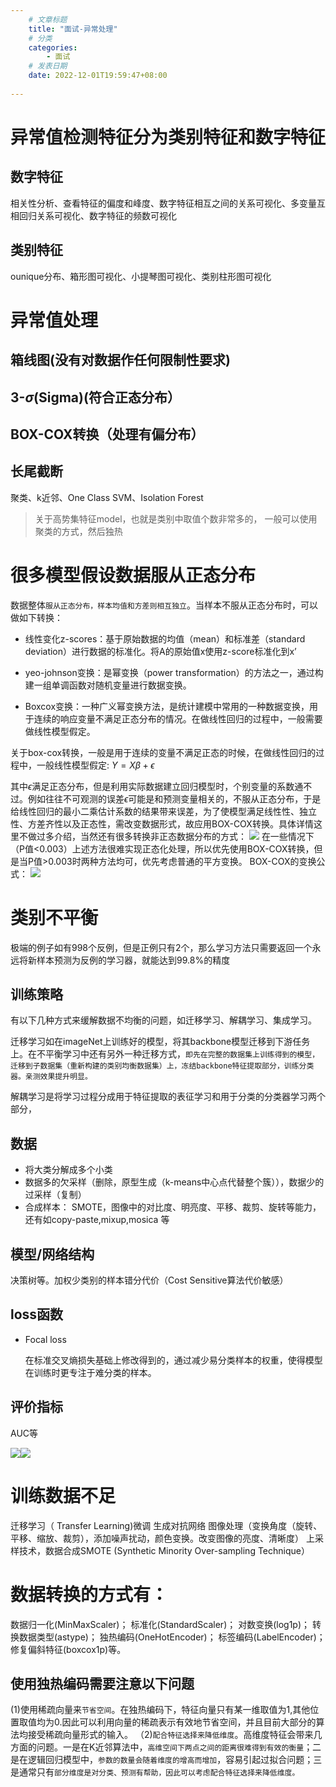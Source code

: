 ```yaml
---
    # 文章标题
    title: "面试-异常处理"
    # 分类
    categories: 
        - 面试
    # 发表日期
    date: 2022-12-01T19:59:47+08:00
    
--- 
```




# 异常值检测特征分为类别特征和数字特征
## 数字特征
相关性分析、查看特征的偏度和峰度、数字特征相互之间的关系可视化、多变量互相回归关系可视化、数字特征的频数可视化      
## 类别特征
ounique分布、箱形图可视化、小提琴图可视化、类别柱形图可视化

# 异常值处理

## 箱线图(没有对数据作任何限制性要求)
## 3-$\sigma$(Sigma)(符合正态分布）
## BOX-COX转换（处理有偏分布）
## 长尾截断

聚类、k近邻、One Class SVM、Isolation Forest

>关于高势集特征model，也就是类别中取值个数非常多的， 一般可以使用聚类的方式，然后独热

# 很多模型假设数据服从正态分布
数据整体`服从正态分布，样本均值和方差则相互独立`。当样本不服从正态分布时，可以做如下转换：

- 线性变化z-scores：基于原始数据的均值（mean）和标准差（standard deviation）进行数据的标准化。将A的原始值x使用z-score标准化到x’
  


- yeo-johnson变换：是幂变换（power transformation）的方法之一，通过构建一组单调函数对随机变量进行数据变换。


- Boxcox变换：一种广义幂变换方法，是统计建模中常用的一种数据变换，用于连续的响应变量不满足正态分布的情况。在做线性回归的过程中，一般需要做线性模型假定。

关于box-cox转换，一般是用于连续的变量不满足正态的时候，在做线性回归的过程中，一般线性模型假定:   $Y=X\beta + \epsilon$

其中$\epsilon$满足正态分布，但是利用实际数据建立回归模型时，个别变量的系数通不过。例如往往不可观测的误差$\epsilon$可能是和预测变量相关的，不服从正态分布，于是给线性回归的最小二乘估计系数的结果带来误差，为了使模型满足线性性、独立性、方差齐性以及正态性，需改变数据形式，故应用BOX-COX转换。具体详情这里不做过多介绍，当然还有很多转换非正态数据分布的方式：
![](https://upload-images.jianshu.io/upload_images/18339009-03d35f2ce4fcf3bb.png?imageMogr2/auto-orient/strip%7CimageView2/2/w/1240)
在一些情况下（P值<0.003）上述方法很难实现正态化处理，所以优先使用BOX-COX转换，但是当P值>0.003时两种方法均可，优先考虑普通的平方变换。
BOX-COX的变换公式：
![](https://upload-images.jianshu.io/upload_images/18339009-b259d819c0b52fe5.png?imageMogr2/auto-orient/strip%7CimageView2/2/w/1240)

# 类别不平衡

极端的例子如有998个反例，但是正例只有2个，那么学习方法只需要返回一个永远将新样本预测为反例的学习器，就能达到99.8%的精度

## 训练策略

有以下几种方式来缓解数据不均衡的问题，如迁移学习、解耦学习、集成学习。



迁移学习如在imageNet上训练好的模型，将其backbone模型迁移到下游任务上。在不平衡学习中还有另外一种迁移方式，`即先在完整的数据集上训练得到的模型，迁移到子数据集（重新构建的类别均衡数据集）上，冻结backbone特征提取部分，训练分类器。亲测效果提升明显。`


解耦学习是将学习过程分成用于特征提取的表征学习和用于分类的分类器学习两个部分，

## 数据

- 将大类分解成多个小类
- 数据多的欠采样（删除，原型生成（k-means中心点代替整个簇）），数据少的过采样（复制）
- 合成样本： SMOTE，图像中的对比度、明亮度、平移、裁剪、旋转等能力，还有如copy-paste,mixup,mosica 等

## 模型/网络结构

决策树等。加权少类别的样本错分代价（Cost Sensitive算法代价敏感）

## loss函数

- Focal loss

  在标准交叉熵损失基础上修改得到的，通过减少易分类样本的权重，使得模型在训练时更专注于难分类的样本。

## 评价指标

AUC等

![](https://upload-images.jianshu.io/upload_images/18339009-ad7a1a95d3fc3930.png?imageMogr2/auto-orient/strip%7CimageView2/2/w/1240)![](https://upload-images.jianshu.io/upload_images/18339009-e8164d86267b6091.png?imageMogr2/auto-orient/strip%7CimageView2/2/w/1240)








# 训练数据不足
迁移学习（ Transfer Learning)微调
生成对抗网络
图像处理（变换角度（旋转、平移、缩放、裁剪），添加噪声扰动，颜色变换。改变图像的亮度、清晰度）
上采样技术，数据合成SMOTE (Synthetic Minority Over-sampling Technique）


# 数据转换的方式有：
数据归一化(MinMaxScaler)；
标准化(StandardScaler)；
对数变换(log1p)；
转换数据类型(astype)；
独热编码(OneHotEncoder)；
标签编码(LabelEncoder)；
修复偏斜特征(boxcox1p)等。

## 使用独热编码需要注意以下问题
(1)使用稀疏向量来`节省空间`。在独热编码下，特征向量只有某一维取值为1,其他位置取值均为0.因此可以利用向量的稀疏表示有效地节省空间，并且目前大部分的算法均接受稀疏向量形式的输入。
（2)`配合特征选择来降低维度`。高维度特征会带来几方面的问题。一是在K近邻算法中，`高维空间下两点之间的距离很难得到有效的衡量`；二是在逻辑回归模型中，`参数的数量会随着维度的增高而增加`，容易引起过拟合问题；三是通常只有`部分维度是对分类、预测有帮助，因此可以考虑配合特征选择来降低维度。`

